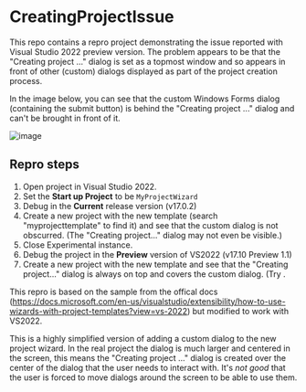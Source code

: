 # CreatingProjectIssue

This repo contains a repro project demonstrating the issue reported with Visual Studio 2022 preview version.
The problem appears to be that the "Creating project ..." dialog is set as a topmost window and so appears in front of other (custom) dialogs displayed as part of the project creation process.

In the image below, you can see that the custom Windows Forms dialog (containing the submit button) is behind the "Creating project ..." dialog and can't be brought in front of it.

![image](https://user-images.githubusercontent.com/189547/145212047-a311d722-cf1a-4ced-87dc-199eeb2dc9da.png)

## Repro steps

1. Open project in Visual Studio 2022.
2. Set the **Start up Project** to be `MyProjectWizard`
3. Debug in the **Current** release version (v17.0.2)
4. Create a new project with the new template (search "myprojecttemplate" to find it) and see that the custom dialog is not obscurred. (The "Creating project..." dialog may not even be visible.)
5. Close Experimental instance.
6. Debug the project in the **Preview** version of VS2022 (v17.10 Preview 1.1)
7. Create a new project with the new template and see that the "Creating project..." dialog is always on top and covers the custom dialog. (Try .

This repro is based on the sample from the offical docs (https://docs.microsoft.com/en-us/visualstudio/extensibility/how-to-use-wizards-with-project-templates?view=vs-2022) but modified to work with VS2022.

This is a highly simplified version of adding a custom dialog to the new project wizard. In the real project the dialog is much larger and centered in the screen, this means the "Creating project ..." dialog is created over the center of the dialog that the user needs to interact with. It's _not good_ that the user is forced to move dialogs around the screen to be able to use them.
